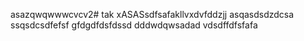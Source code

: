 asazqwqwwwcvcv2# tak
xASASsdfsafakllvxdvfddzjj
asqasdsdzdcsa
ssqsdcsdfefsf
gfdgdfdsfdssd
dddwdqwsadad
vdsdffdfsfafa
